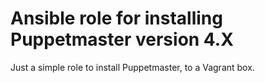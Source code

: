 # Ansible role for installing Puppetmaster version 4.X

Just a simple role to install Puppetmaster, to a Vagrant box. 
